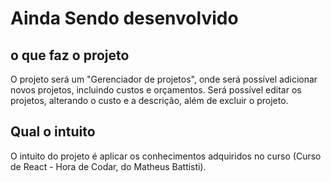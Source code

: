 # Ainda Sendo desenvolvido
## o que faz o projeto
O projeto será um "Gerenciador de projetos", onde será possível adicionar novos projetos, incluindo custos e orçamentos.
Será possível editar os projetos, alterando o custo e a descrição, além de excluir o projeto.
## Qual o intuito
O intuito do projeto é aplicar os conhecimentos adquiridos no curso (Curso de React - Hora de Codar, do Matheus Battisti).
